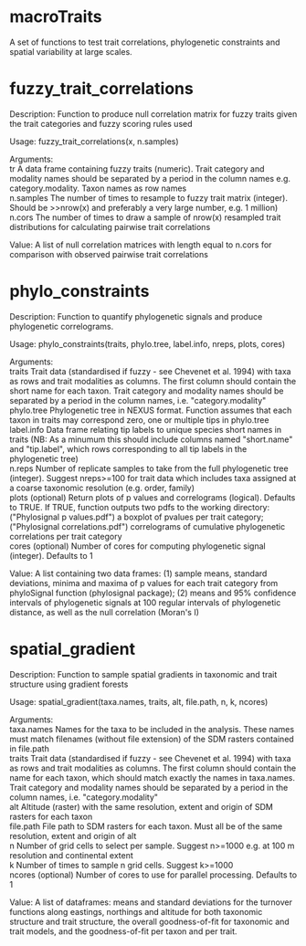 # macroTraits
A set of functions to test trait correlations, phylogenetic constraints and spatial variability at large scales.

# fuzzy_trait_correlations

Description:
Function to produce null correlation matrix for fuzzy traits given the trait categories and fuzzy scoring rules used

Usage:
fuzzy_trait_correlations(x, n.samples)

Arguments:<br/>
tr         A data frame containing fuzzy traits (numeric). Trait category and modality names should be separated by a period in the column names e.g. category.modality. Taxon names as row names<br/>
n.samples The number of times to resample to fuzzy trait matrix (integer). Should be >>nrow(x) and preferably a very large number, e.g. 1 million)<br/>
n.cors    The number of times to draw a sample of nrow(x) resampled trait distributions for calculating pairwise trait correlations

Value:
A list of null correlation matrices with length equal to n.cors for comparison with observed pairwise trait correlations

# phylo_constraints

Description:
Function to quantify phylogenetic signals and produce phylogenetic correlograms.

Usage:
phylo_constraints(traits, phylo.tree, label.info, nreps, plots, cores)

Arguments:<br/>
traits      Trait data (standardised if fuzzy - see Chevenet et al. 1994) with taxa as rows and trait modalities as columns. The first column should contain the short name for each taxon. Trait category and modality names should be separated by a period in the column names, i.e. "category.modality"<br/>
phylo.tree  Phylogenetic tree in NEXUS format. Function assumes that each taxon in traits may correspond zero, one or multiple tips in phylo.tree<br/>
label.info  Data frame relating tip labels to unique species short names in traits (NB: As a minumum this should include columns named "short.name" and "tip.label", which rows corresponding to all tip labels in the phylogenetic tree)<br/>
n.reps      Number of replicate samples to take from the full phylogenetic tree (integer). Suggest nreps>=100 for trait data which includes taxa assigned at a coarse taxonomic resolution (e.g. order, family)<br/>
plots       (optional) Return plots of p values and correlograms (logical). Defaults to TRUE. If TRUE, function outputs two pdfs to the working directory: ("Phylosignal p values.pdf") a boxplot of pvalues per trait category; ("Phylosignal correlations.pdf") correlograms of cumulative phylogenetic correlations per trait category<br/>
cores       (optional) Number of cores for computing phylogenetic signal (integer). Defaults to 1<br/>

Value:
A list containing two data frames: (1) sample means, standard deviations, minima and maxima of p values for each trait category from phyloSignal function (phylosignal package); (2) means and 95% confidence intervals of phylogenetic signals at 100 regular intervals of phylogenetic distance, as well as the null correlation (Moran's I)

# spatial_gradient

Description:
Function to sample spatial gradients in taxonomic and trait structure using gradient forests

Usage:
spatial_gradient(taxa.names, traits, alt, file.path, n, k, ncores)

Arguments:<br/>
taxa.names    Names for the taxa to be included in the analysis. These names must match filenames (without file extension) of the SDM rasters contained in file.path<br/>
traits        Trait data (standardised if fuzzy - see Chevenet et al. 1994) with taxa as rows and trait modalities as columns. The first column should contain the name for each taxon, which should match exactly the names in taxa.names. Trait category and modality names should be separated by a period in the column names, i.e. "category.modality"<br/>
alt           Altitude (raster) with the same resolution, extent and origin of SDM rasters for each taxon<br/>
file.path     File path to SDM rasters for each taxon. Must all be of the same resolution, extent and origin of alt<br/>
n             Number of grid cells to select per sample. Suggest n>=1000 e.g. at 100 m resolution and continental extent<br/>
k             Number of times to sample n grid cells. Suggest k>=1000<br/>
ncores        (optional) Number of cores to use for parallel processing. Defaults to 1

Value:
A list of dataframes: means and standard deviations for the turnover functions along eastings, northings and altitude for both taxonomic structure and trait structure, the overall goodness-of-fit for taxonomic and trait models, and the goodness-of-fit per taxon and per trait.
